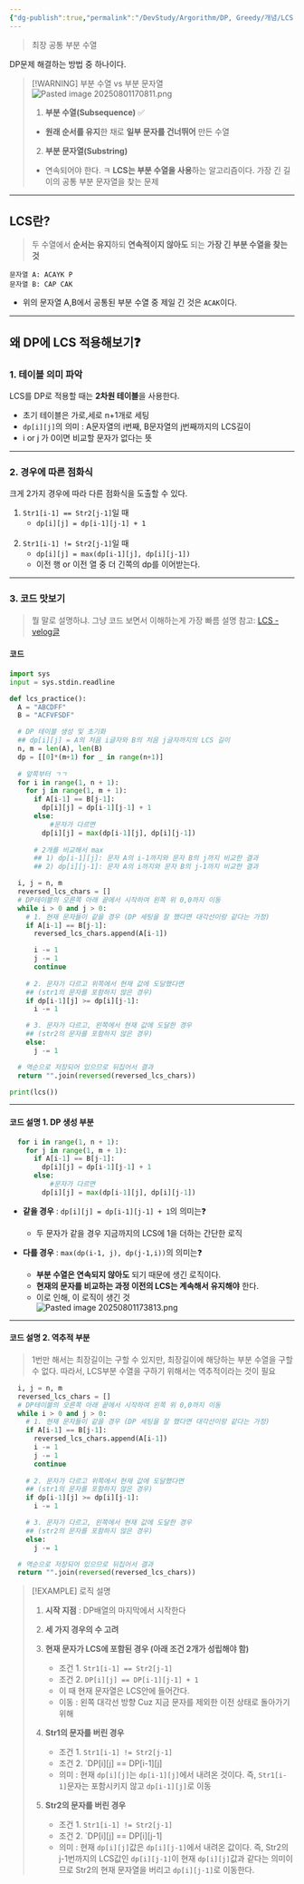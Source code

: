 ```yaml
---
{"dg-publish":true,"permalink":"/DevStudy/Argorithm/DP, Greedy/개념/LCS(Longest Common Subsequence)/","noteIcon":"","created":"2025-08-01T14:33:55.314+09:00","updated":"2025-08-08T01:43:20.966+09:00"}
---
```





> 최장 공통 부분 수열 

DP문제 해결하는 방법 중 하나이다.

> [!WARNING] 부분 수열 vs 부분 문자열 
> ![Pasted image 20250801170811.png](/img/user/supporter/image/Pasted%20image%2020250801170811.png)
> 1. **부분 수열(Subsequence)** ✅
> 	- **원래 순서를 유지**한 채로 **일부 문자를 건너뛰어** 만든 수열 
> 	  
> 2. **부분 문자열(Substring)**
> 	- 연속되어야 한다.
ㅋ
> **LCS는 부분 수열을 사용**하는 알고리즘이다.
> 가장 긴 길이의 공통 부분 문자열을 찾는 문제 

---
## LCS란? 

> 두 수열에서 **순서는 유지**하되 **연속적이지 않아도** 되는 **가장 긴 부분 수열을 찾는 것** 

```Text
문자열 A: ACAYK P
문자열 B: CAP CAK
```
- 위의 문자열 A,B에서 공통된 부분 수열 중 제일 긴 것은 `ACAK`이다.

---
## 왜 DP에 LCS 적용해보기❓

### 1. 테이블 의미 파악 
LCS를 DP로 적용할 때는 **2차원 테이블**을 사용한다.
- 초기 테이블은 가로,세로 n+1개로 세팅
- `dp[i][j]`의 의미 : A문자열의 i번째, B문자열의 j번째까지의 LCS길이 
- i or j 가 0이면 비교할 문자가 없다는 뜻 

---
### 2. 경우에 따른 점화식 
크게 2가지 경우에 따라 다른 점화식을 도출할 수 있다.
1. `Str1[i-1] == Str2[j-1]`일 때 
	- `dp[i][j] = dp[i-1][j-1] + 1`	  
	<br>
2. `Str1[i-1] != Str2[j-1]`일 때 
	- `dp[i][j] = max(dp[i-1][j], dp[i][j-1])`
	- 이전 행 or 이전 열 중 더 긴쪽의 dp를 이어받는다.

---
### 3. 코드 맛보기 

> 뭘 말로 설명하냐. 그냥 코드 보면서 이해하는게 가장 빠름 
> 설명 참고: [LCS - velog글](https://velog.io/@emplam27/%EC%95%8C%EA%B3%A0%EB%A6%AC%EC%A6%98-%EA%B7%B8%EB%A6%BC%EC%9C%BC%EB%A1%9C-%EC%95%8C%EC%95%84%EB%B3%B4%EB%8A%94-LCS-%EC%95%8C%EA%B3%A0%EB%A6%AC%EC%A6%98-Longest-Common-Substring%EC%99%80-Longest-Common-Subsequence)

#### 코드 
```python
import sys
input = sys.stdin.readline

def lcs_practice():
  A = "ABCDFF"
  B = "ACFVFSDF"

  # DP 테이블 생성 및 초기화
  ## dp[i][j] = A의 처음 i글자와 B의 처음 j글자까지의 LCS 길이
  n, m = len(A), len(B)
  dp = [[0]*(m+1) for _ in range(n+1)]
  
  # 앞쪽부터 ㄱㄱ
  for i in range(1, n + 1):
    for j in range(1, m + 1):
      if A[i-1] == B[j-1]:
        dp[i][j] = dp[i-1][j-1] + 1
      else: 
	      #문자가 다르면
        dp[i][j] = max(dp[i-1][j], dp[i][j-1])
      
      # 2개를 비교해서 max
      ## 1) dp[i-1][j]: 문자 A의 i-1까지와 문자 B의 j까지 비교한 결과
      ## 2) dp[i][j-1]: 문자 A의 i까지와 문자 B의 j-1까지 비교한 결과

  i, j = n, m
  reversed_lcs_chars = []
  # DP테이블의 오른쪽 아래 끝에서 시작하여 왼쪽 위 0,0까지 이동
  while i > 0 and j > 0:
    # 1. 현재 문자들이 같을 경우 (DP 세팅을 잘 했다면 대각선이랑 같다는 가정)
    if A[i-1] == B[j-1]:
      reversed_lcs_chars.append(A[i-1])

      i -= 1
      j -= 1
      continue
      
    # 2. 문자가 다르고 위쪽에서 현재 값에 도달했다면
    ## (str1의 문자를 포함하지 않은 경우)
    if dp[i-1][j] >= dp[i][j-1]:
      i -= 1

    # 3. 문자가 다르고, 왼쪽에서 현재 값에 도달한 경우
    ## (str2의 문자를 포함하지 않은 경우)
    else:
      j -= 1

  # 역순으로 저장되어 있으므로 뒤집어서 결과
  return "".join(reversed(reversed_lcs_chars))

print(lcs())
```

---
#### 코드 설명 1. DP 생성 부분 
```python
  for i in range(1, n + 1):
    for j in range(1, m + 1):
      if A[i-1] == B[j-1]:
        dp[i][j] = dp[i-1][j-1] + 1
      else: 
	      #문자가 다르면
        dp[i][j] = max(dp[i-1][j], dp[i][j-1])
```
- **같을 경우** : `dp[i][j] = dp[i-1][j-1] + 1`의 의미는❓
	- 두 문자가 같을 경우 지금까지의 LCS에 1을 더하는 간단한 로직 

- **다를 경우** : `max(dp(i-1, j), dp(j-1,i))`의 의미는❓
	- **부분 수열은 연속되지 않아도** 되기 때문에 생긴 로직이다.
	- **현재의 문자를 비교하는 과정 이전의 LCS는 계속해서 유지해야** 한다.
	- 이로 인해, 이 로직이 생긴 것 <br>![Pasted image 20250801173813.png](/img/user/supporter/image/Pasted%20image%2020250801173813.png)

---
#### 코드 설명 2. 역추적 부분 
> 1번만 해서는 최장길이는 구할 수 있지만, 최장길이에 해당하는 부분 수열을 구할 수 없다. 따라서, LCS부분 수열을 구하기 위해서는 역추적이라는 것이 필요

```PYTHON
  i, j = n, m
  reversed_lcs_chars = []
  # DP테이블의 오른쪽 아래 끝에서 시작하여 왼쪽 위 0,0까지 이동
  while i > 0 and j > 0:
    # 1. 현재 문자들이 같을 경우 (DP 세팅을 잘 했다면 대각선이랑 같다는 가정)
    if A[i-1] == B[j-1]:
      reversed_lcs_chars.append(A[i-1])
      i -= 1
      j -= 1
      continue
      
    # 2. 문자가 다르고 위쪽에서 현재 값에 도달했다면
    ## (str1의 문자를 포함하지 않은 경우)
    if dp[i-1][j] >= dp[i][j-1]:
      i -= 1

    # 3. 문자가 다르고, 왼쪽에서 현재 값에 도달한 경우
    ## (str2의 문자를 포함하지 않은 경우)
    else:
      j -= 1

  # 역순으로 저장되어 있으므로 뒤집어서 결과
  return "".join(reversed(reversed_lcs_chars))
```


>[!EXAMPLE] 로직 설명 
>1. **시작 지점** : DP배열의 마지막에서 시작한다 
>2. **세 가지 경우의 수 고려** 
>	1. **현재 문자가 LCS에 포함된 경우 (아래 조건 2개가 성립해야 함)**
>		- 조건 1.  `Str1[i-1] == Str2[j-1]`
>		- 조건 2. `DP[i][j] == DP[i-1][j-1] + 1`
>		- 이 때 현재 문자열은 LCS안에 들어간다.
>		- 이동 : 왼쪽 대각선 방향 Cuz 지금 문자를 제외한 이전 상태로 돌아가기 위해 
>	2. **Str1의 문자를 버린 경우**
>		- 조건 1. `Str1[i-1] != Str2[j-1]`
>		- 조건 2. `DP[i][j] == DP[i-1][j]
>		- 의미 : 현재 `dp[i][j]`는 `dp[i-1][j]`에서 내려온 것이다. 즉, `Str1[i-1]`문자는 포함시키지 않고 `dp[i-1][j]`로 이동 
>		  
>	3. **Str2의 문자를 버린 경우**
>		- 조건 1. `Str1[i-1] != Str2[j-1]`
>		- 조건 2. `DP[i][j] == DP[i][j-1]
>		- 의미 : 현재 `dp[i][j]`값은 `dp[i][j-1]`에서 내려온 값이다. 즉, Str2의 j-1번까지의 LCS값인 `dp[i][j-1]`이 현재 `dp[i][j]`값과 같다는 의미이므로 Str2의 현재 문자열을 버리고 `dp[i][j-1]`로 이동한다.
